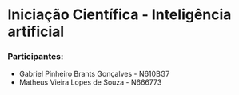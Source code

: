 # Iniciação Científica - Inteligência artificial

### Participantes:

- Gabriel Pinheiro Brants Gonçalves - N610BG7
- Matheus Vieira Lopes de Souza - N666773
